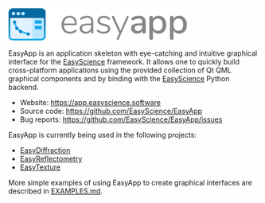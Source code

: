 <img src="./resources/images/ea_logo.svg" height="65"> 

EasyApp is an application skeleton with eye-catching and intuitive graphical interface for the [EasyScience](http://github.com/EasyScience) framework. It allows one to quickly build cross-platform applications using the provided collection of Qt QML graphical components and by binding with the [EasyScience](http://github.com/EasyScience/EasyScience) Python backend.

* Website: https://app.easyscience.software
* Source code: https://github.com/EasyScience/EasyApp
* Bug reports: https://github.com/EasyScience/EasyApp/issues

EasyApp is currently being used in the following projects:

* [EasyDiffraction](http://github.com/EasyScience/EasyDiffraction)
* [EasyReflectometry](http://github.com/EasyScience/EasyReflectometry)
* [EasyTexture](http://github.com/EasyScience/EasyTextureApp)

More simple examples of using EasyApp to create graphical interfaces are described in [EXAMPLES.md](EXAMPLES.md).
